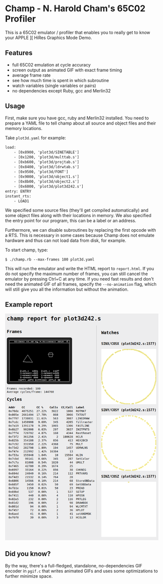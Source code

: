 # Champ - N. Harold Cham's 65C02 Profiler

This is a 65C02 emulator / profiler that enables you to really get to know your APPLE ][ HiRes Graphics Mode Demo.

## Features

* full 65C02 emulation at cycle accuracy
* screen output as animated GIF with exact frame timing
* average frame rate
* see how much time is spent in which subroutine
* watch variables (single variables or pairs)
* no dependencies except Ruby, gcc and Merlin32

## Usage

First, make sure you have gcc, ruby and Merlin32 installed. You need to prepare a YAML file to tell champ about all source and object files and their memory locations.

Take `plot3d.yaml` for example:

```
load:
    - [0x8900, 'plot3d/SINETABLE']
    - [0x1200, 'plot3d/multtab.s']
    - [0xb600, 'plot3d/projtab.s']
    - [0x8400, 'plot3d/ldrwtab.s']
    - [0x9500, 'plot3d/FONT']
    - [0x9000, 'plot3d/object1.s']
    - [0x8b00, 'plot3d/object2.s']
    - [0x6000, 'plot3d/plot3d242.s']
entry: ENTRY
instant_rts:
    - LOAD1
```

We specified some source files (they'll get compiled automatically) and some object files along with their locations in memory. We also specified the entry point for our program, this can be a label or an address.

Furthermore, we can disable subroutines by replacing the first opcode with a RTS. This is necessary in some cases because Champ does not emulate hardware and thus can not load data from disk, for example.

To start champ, type:

```
$ ./champ.rb --max-frames 100 plot3d.yaml
```

This will run the emulator and write the HTML report to `report.html`. If you do not specify the maximum number of frames, you can still cancel the emulator by pressing Ctrl+C at any time. If you need fast results and don't need the animated GIF of all frames, specify the `--no-animation` flag, which will still give you all the information but without the animation.

## Example report

![Champ Screenshot](doc/screenshot.png?raw=true "Fig. 1 Champ Screenshot")

## Did you know?

By the way, there's a full-fledged, standalone, no-dependencies GIF encoder in `pgif.c` that writes animated GIFs and uses some optimizations to further minimize space.
